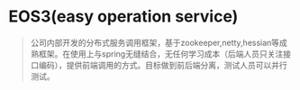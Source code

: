 # EOS3(easy operation service)

> 公司内部开发的分布式服务调用框架，基于zookeeper,netty,hessian等成熟框架。在使用上与spring无缝结合，无任何学习成本（后端人员只关注接口编码），提供前端调用的方式。目标做到前后端分离，测试人员可以并行测试。
